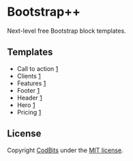 # Bootstrap++
Next-level free Bootstrap block templates.

## Templates
* Call to action [1](https://codbits.github.io/bootstrap-plus-plus/dist/call-to-action-1/)
* Clients [1](https://codbits.github.io/bootstrap-plus-plus/dist/clients-1/)
* Features [1](https://codbits.github.io/bootstrap-plus-plus/dist/features-1/)
* Footer [1](https://codbits.github.io/bootstrap-plus-plus/dist/footer-1/)
* Header [1](https://codbits.github.io/bootstrap-plus-plus/dist/header-1/)
* Hero [1](https://codbits.github.io/bootstrap-plus-plus/dist/hero-1/)
* Pricing [1](https://codbits.github.io/bootstrap-plus-plus/dist/pricing-1/)

## License 
Copyright [CodBits](//CodBits.com) under the [MIT license](LICENSE.md).
